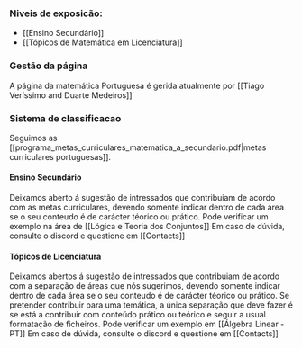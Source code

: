 ### Niveis de exposicão:
- [[Ensino Secundário]]
- [[Tópicos de Matemática em Licenciatura]]

### Gestão da página
A página da matemática Portuguesa é gerida atualmente por [[Tiago Veríssimo and Duarte Medeiros]]

### Sistema de classificacao
Seguimos as [[programa_metas_curriculares_matematica_a_secundario.pdf|metas curriculares portuguesas]].

#### Ensino Secundário
Deixamos aberto á sugestão de intressados que contribuiam de acordo com as metas curriculares, devendo somente indicar dentro de cada área se o seu conteudo é de carácter téorico ou prático.
Pode verificar um exemplo na área de [[Lógica e Teoria dos Conjuntos]]
Em caso de dúvida, consulte o discord e questione em [[Contacts]]

#### Tópicos de Licenciatura
Deixamos abertos á sugestão de intressados que contribuiam de acordo com a separação de áreas que nós sugerimos, devendo somente indicar dentro de cada área se o seu conteudo é de carácter téorico ou prático.
Se pretender contribuir para uma temática, a única separação que deve fazer é se está a contribuir com conteúdo prático ou teórico e seguir a usual formatação de ficheiros.
Pode verificar um exemplo em [[Álgebra Linear - PT]]
Em caso de dúvida, consulte o discord e questione em [[Contacts]]